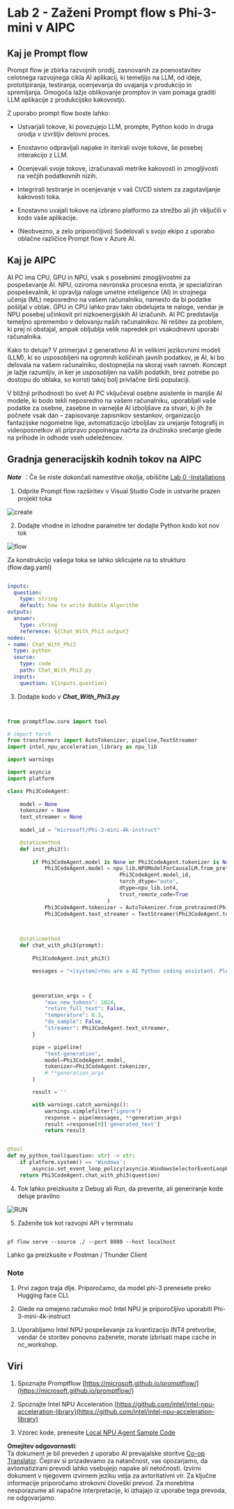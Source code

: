 <!--
CO_OP_TRANSLATOR_METADATA:
{
  "original_hash": "bc29f7fe7fc16bed6932733eac8c81b8",
  "translation_date": "2025-07-17T04:02:41+00:00",
  "source_file": "md/02.Application/02.Code/Phi3/VSCodeExt/HOL/AIPC/02.PromptflowWithNPU.md",
  "language_code": "sl"
}
-->
# **Lab 2 - Zaženi Prompt flow s Phi-3-mini v AIPC**

## **Kaj je Prompt flow**

Prompt flow je zbirka razvojnih orodij, zasnovanih za poenostavitev celotnega razvojnega cikla AI aplikacij, ki temeljijo na LLM, od ideje, prototipiranja, testiranja, ocenjevanja do uvajanja v produkcijo in spremljanja. Omogoča lažje oblikovanje promptov in vam pomaga graditi LLM aplikacije z produkcijsko kakovostjo.

Z uporabo prompt flow boste lahko:

- Ustvarjali tokove, ki povezujejo LLM, prompte, Python kodo in druga orodja v izvršljiv delovni proces.

- Enostavno odpravljali napake in iterirali svoje tokove, še posebej interakcijo z LLM.

- Ocenjevali svoje tokove, izračunavali metrike kakovosti in zmogljivosti na večjih podatkovnih nizih.

- Integrirali testiranje in ocenjevanje v vaš CI/CD sistem za zagotavljanje kakovosti toka.

- Enostavno uvajali tokove na izbrano platformo za strežbo ali jih vključili v kodo vaše aplikacije.

- (Neobvezno, a zelo priporočljivo) Sodelovali s svojo ekipo z uporabo oblačne različice Prompt flow v Azure AI.

## **Kaj je AIPC**

AI PC ima CPU, GPU in NPU, vsak s posebnimi zmogljivostmi za pospeševanje AI. NPU, oziroma nevronska procesna enota, je specializiran pospeševalnik, ki opravlja naloge umetne inteligence (AI) in strojnega učenja (ML) neposredno na vašem računalniku, namesto da bi podatke pošiljal v oblak. GPU in CPU lahko prav tako obdelujeta te naloge, vendar je NPU posebej učinkovit pri nizkoenergijskih AI izračunih. AI PC predstavlja temeljno spremembo v delovanju naših računalnikov. Ni rešitev za problem, ki prej ni obstajal, ampak obljublja velik napredek pri vsakodnevni uporabi računalnika.

Kako to deluje? V primerjavi z generativno AI in velikimi jezikovnimi modeli (LLM), ki so usposobljeni na ogromnih količinah javnih podatkov, je AI, ki bo delovala na vašem računalniku, dostopnejša na skoraj vseh ravneh. Koncept je lažje razumljiv, in ker je usposobljen na vaših podatkih, brez potrebe po dostopu do oblaka, so koristi takoj bolj privlačne širši populaciji.

V bližnji prihodnosti bo svet AI PC vključeval osebne asistente in manjše AI modele, ki bodo tekli neposredno na vašem računalniku, uporabljali vaše podatke za osebne, zasebne in varnejše AI izboljšave za stvari, ki jih že počnete vsak dan – zapisovanje zapisnikov sestankov, organizacijo fantazijske nogometne lige, avtomatizacijo izboljšav za urejanje fotografij in videoposnetkov ali pripravo popolnega načrta za družinsko srečanje glede na prihode in odhode vseh udeležencev.

## **Gradnja generacijskih kodnih tokov na AIPC**

***Note*** ：Če še niste dokončali namestitve okolja, obiščite [Lab 0 -Installations](./01.Installations.md)

1. Odprite Prompt flow razširitev v Visual Studio Code in ustvarite prazen projekt toka

![create](../../../../../../../../../translated_images/pf_create.bde888dc83502eba082a058175bbf1eee6791219795393a386b06fd3043ec54d.sl.png)

2. Dodajte vhodne in izhodne parametre ter dodajte Python kodo kot nov tok

![flow](../../../../../../../../../translated_images/pf_flow.520824c0969f2a94f17e947f86bdc4b4c6c88a2efa394fe3bcfb58c0dbc578a7.sl.png)

Za konstrukcijo vašega toka se lahko sklicujete na to strukturo (flow.dag.yaml)

```yaml

inputs:
  question:
    type: string
    default: how to write Bubble Algorithm
outputs:
  answer:
    type: string
    reference: ${Chat_With_Phi3.output}
nodes:
- name: Chat_With_Phi3
  type: python
  source:
    type: code
    path: Chat_With_Phi3.py
  inputs:
    question: ${inputs.question}


```

3. Dodajte kodo v ***Chat_With_Phi3.py***

```python


from promptflow.core import tool

# import torch
from transformers import AutoTokenizer, pipeline,TextStreamer
import intel_npu_acceleration_library as npu_lib

import warnings

import asyncio
import platform

class Phi3CodeAgent:
    
    model = None
    tokenizer = None
    text_streamer = None
    
    model_id = "microsoft/Phi-3-mini-4k-instruct"

    @staticmethod
    def init_phi3():
        
        if Phi3CodeAgent.model is None or Phi3CodeAgent.tokenizer is None or Phi3CodeAgent.text_streamer is None:
            Phi3CodeAgent.model = npu_lib.NPUModelForCausalLM.from_pretrained(
                                    Phi3CodeAgent.model_id,
                                    torch_dtype="auto",
                                    dtype=npu_lib.int4,
                                    trust_remote_code=True
                                )
            Phi3CodeAgent.tokenizer = AutoTokenizer.from_pretrained(Phi3CodeAgent.model_id)
            Phi3CodeAgent.text_streamer = TextStreamer(Phi3CodeAgent.tokenizer, skip_prompt=True)

    

    @staticmethod
    def chat_with_phi3(prompt):
        
        Phi3CodeAgent.init_phi3()

        messages = "<|system|>You are a AI Python coding assistant. Please help me to generate code in Python.The answer only genertated Python code, but any comments and instructions do not need to be generated<|end|><|user|>" + prompt +"<|end|><|assistant|>"



        generation_args = {
            "max_new_tokens": 1024,
            "return_full_text": False,
            "temperature": 0.3,
            "do_sample": False,
            "streamer": Phi3CodeAgent.text_streamer,
        }

        pipe = pipeline(
            "text-generation",
            model=Phi3CodeAgent.model,
            tokenizer=Phi3CodeAgent.tokenizer,
            # **generation_args
        )

        result = ''

        with warnings.catch_warnings():
            warnings.simplefilter("ignore")
            response = pipe(messages, **generation_args)
            result =response[0]['generated_text']
            return result


@tool
def my_python_tool(question: str) -> str:
    if platform.system() == 'Windows':
        asyncio.set_event_loop_policy(asyncio.WindowsSelectorEventLoopPolicy())
    return Phi3CodeAgent.chat_with_phi3(question)


```

4. Tok lahko preizkusite z Debug ali Run, da preverite, ali generiranje kode deluje pravilno

![RUN](../../../../../../../../../translated_images/pf_run.4239e8a0b420a58284edf6ee1471c1697c345670313c8e7beac0edaee15b9a9d.sl.png)

5. Zaženite tok kot razvojni API v terminalu

```

pf flow serve --source ./ --port 8080 --host localhost   

```

Lahko ga preizkusite v Postman / Thunder Client

### **Note**

1. Prvi zagon traja dlje. Priporočamo, da model phi-3 prenesete preko Hugging face CLI.

2. Glede na omejeno računsko moč Intel NPU je priporočljivo uporabiti Phi-3-mini-4k-instruct

3. Uporabljamo Intel NPU pospeševanje za kvantizacijo INT4 pretvorbe, vendar če storitev ponovno zaženete, morate izbrisati mape cache in nc_workshop.

## **Viri**

1. Spoznajte Promptflow [https://microsoft.github.io/promptflow/](https://microsoft.github.io/promptflow/)

2. Spoznajte Intel NPU Acceleration [https://github.com/intel/intel-npu-acceleration-library](https://github.com/intel/intel-npu-acceleration-library)

3. Vzorec kode, prenesite [Local NPU Agent Sample Code](../../../../../../../../../code/07.Lab/01/AIPC)

**Omejitev odgovornosti**:  
Ta dokument je bil preveden z uporabo AI prevajalske storitve [Co-op Translator](https://github.com/Azure/co-op-translator). Čeprav si prizadevamo za natančnost, vas opozarjamo, da avtomatizirani prevodi lahko vsebujejo napake ali netočnosti. Izvirni dokument v njegovem izvirnem jeziku velja za avtoritativni vir. Za ključne informacije priporočamo strokovni človeški prevod. Za morebitna nesporazume ali napačne interpretacije, ki izhajajo iz uporabe tega prevoda, ne odgovarjamo.